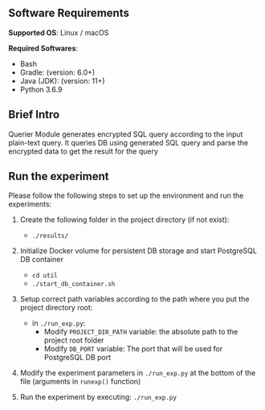 ## Software Requirements

**Supported OS**: Linux / macOS

**Required Softwares**:

- Bash
- Gradle: (version: 6.0+)
- Java (JDK): (version: 11+)
- Python 3.6.9


## Brief Intro

Querier Module generates encrypted SQL query according to the input plain-text query. It queries DB using generated SQL query and parse the encrypted data to get the result for the query


## Run the experiment

Please follow the following steps to set up the environment and run the experiments:

1. Create the following folder in the project directory (if not exist):
   - `./results/`

2. Initialize Docker volume for persistent DB storage and start PostgreSQL DB container
   - `cd util`
   - `./start_db_container.sh` 

3. Setup correct path variables according to the path where you put the project directory root:
   - in `./run_exp.py`: 
     - Modify `PROJECT_DIR_PATH` variable: the absolute path to the project root folder
     - Modify `DB_PORT` variable: The port that will be used for PostgreSQL DB port

4. Modify the experiment parameters in `./run_exp.py` at the bottom of the file (arguments in `runexp()` function)

5. Run the experiment by executing: `./run_exp.py`


